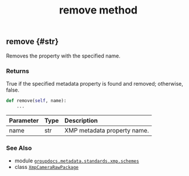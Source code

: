 ﻿---
title: remove method
second_title: GroupDocs.Metadata for Python via .NET API References
description: 
type: docs
url: /python-net/groupdocs.metadata.standards.xmp.schemes/xmpcamerarawpackage/remove/
is_root: false
weight: 70
---

## remove {#str}

Removes the property with the specified name.


### Returns 


True if the specified metadata property is found and removed; otherwise, false.


```python
def remove(self, name):
    ...
```


| Parameter | Type | Description |
| :- | :- | :- |
| name | str | XMP metadata property name. |



### See Also
* module [`groupdocs.metadata.standards.xmp.schemes`](../../)
* class [`XmpCameraRawPackage`](/metadata/python-net/groupdocs.metadata.standards.xmp.schemes/xmpcamerarawpackage)
